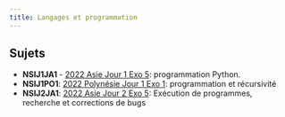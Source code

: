 ```yaml
---
title: Langages et programmation
---
```


## Sujets

- **NSIJ1JA1** - [2022 Asie Jour 1 Exo 5](./pdf/22-NSIJ1JA1-exo5.pdf): programmation Python.
- **NSIJ1PO1**: [2022 Polynésie Jour 1 Exo 1](./pdf/22-NSIJ1PO1-exo1.pdf): programmation et récursivité
- **NSIJ2JA1**: [2022 Asie Jour 2 Exo 5](./pdf/22-NSIJ2JA1-exo5.pdf): Exécution de programmes, recherche et corrections de bugs

